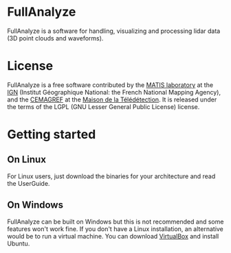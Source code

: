 # FullAnalyze #

FullAnalyze is a software for handling, visualizing and processing lidar data (3D point clouds and waveforms).

# License #

FullAnalyze is a free software contributed by the [MATIS laboratory](http://recherche.ign.fr/labos/matis/accueilMATIS.php) at the [IGN](http://www.ign.fr/changeLangue.do?lang=en&cty=UK) (Institut Géographique National: the French National Mapping Agency), and the [CEMAGREF](http://www.cemagref.fr/English/) at the [Maison de la Télédétection](http://www.teledetection.fr/accueil/2_en.html). It is released under the terms of the LGPL (GNU Lesser General Public License) license.

# Getting started #

## On Linux ##

For Linux users, just download the binaries for your architecture and read the UserGuide.

## On Windows ##

FullAnalyze can be built on Windows but this is not recommended and some features won't work fine.
If you don't have a Linux installation, an alternative would be to run a virtual machine. You can download [VirtualBox](http://www.virtualbox.org/wiki/Downloads) and install Ubuntu.